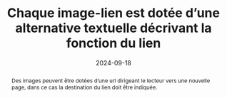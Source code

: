 ---
N: '112'
Rubrique: Images et médias
title: Chaque image-lien est dotée d’une alternative textuelle décrivant la fonction du lien 
abstract: Des images peuvent être dotées d’une url dirigeant le lecteur vers une nouvelle page, dans ce cas la destination du lien doit être indiquée.
categories: [" Images et médias"]
agrege: O4112-E023
opquast: '4 112'
indiceebook: '23'
description: "Règle n° 023"
before: "022"
weight: "023"
after: "024"
actif: '1'
layout: rules
date: 2024-09-18
tags: ["Accessibilité", ""]
objectif: ["Indiquer le contenu de l’image", "
Indiquer où va le lien et éviter les textes « cliquez ici »", "
Indiquer le chemin de navigation de façon explicite", "
Comprendre la fonction de l’image et le sens des url présents sur les images", "
Permettre une bonne indexation par l’application de lecture.
"]
Meo: ["Décrire l’action associée au clic sur l’image", "
Indiquer l’adresse de la page cible ou le rôle du lien dans l’attribut alt de l’élément img ;", "
Indiquer l’adresse de la page cible ou le rôle du lien dans alt de l’élément area ;", "
Indiquer l’adresse de la page cible ou le rôle du lien dans alt de l’élément object ;", "
Indiquer l’adresse de la page cible ou le rôle du lien dans alt de l’élément canevas ;", "
Nommer le fichier de l’image avec des mots clés explicites
Indiquer l’adresse de la page cible de façon explicite
"]
Controle: ["Vérifier que l’attribut alt de chaque élément img concerné indique la cible ou le rôle du lien.", "
Vérifier que l’attribut alt de chaque élément area concerné indique la cible ou le rôle du lien.", "
Vérifier que le contenu de chaque élément object concerné indique la cible ou le rôle du lien.", "
Vérifier que le contenu de chaque élément canvas concerné indique la cible ou le rôle du lien.", "
Vérifier le libellé textuel de tout autre élément ayant le rôle d’un lien.
"
]
epubcheck: false
ace: true
humancheck: true
Source: ["Opquast"]
Referentiel: [""]
Steps: ["", ""]
---